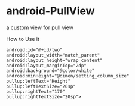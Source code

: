 # android-PullView
a custom view for pull view

How to Use it

	android:id="@+id/two"
	android:layout_width="match_parent"
	android:layout_height="wrap_content"
	android:layout_marginTop="2dp"
	android:background="@color/white"
	android:minHeight="@dimen/setting_column_size"
	pullup:leftText="Height"
	pullup:leftTextSize="20sp"
	pullup:rightText="170"
	pullup:rightTextSize="20sp">
